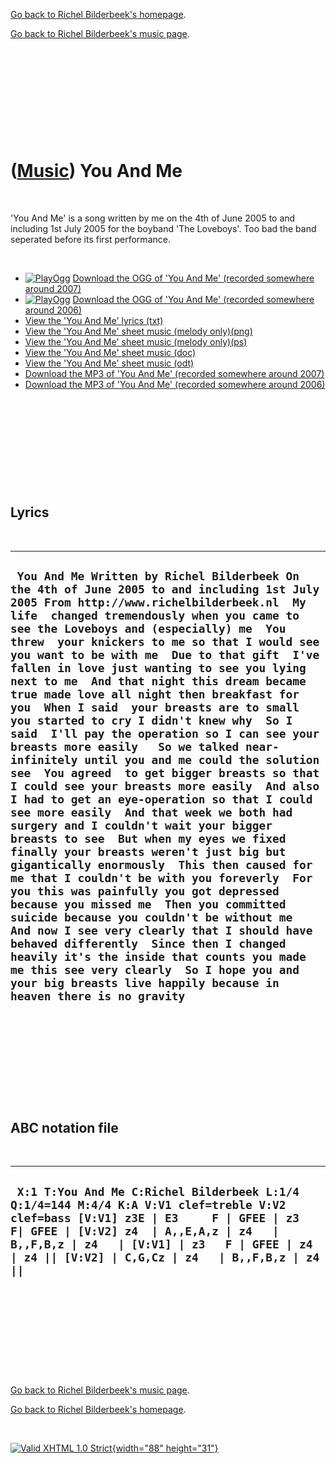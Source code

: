 [Go back to Richel Bilderbeek's homepage](index.htm).

[Go back to Richel Bilderbeek's music page](Music.htm).

 

 

 

 

 

([Music](Music.htm)) You And Me
===============================

 

'You And Me' is a song written by me on the 4th of June 2005 to and
including 1st July 2005 for the boyband 'The Loveboys'. Too bad the band
seperated before its first performance.

 

-   [![PlayOgg](http://static.fsf.org/playogg/Play_ogg_80x15.png "I support PlayOgg!")](http://playogg.org)
    [Download the OGG of 'You And Me' (recorded somewhere
    around 2007)](CD06_18YouAndMe.ogg)
-   [![PlayOgg](http://static.fsf.org/playogg/Play_ogg_80x15.png "I support PlayOgg!")](http://playogg.org)
    [Download the OGG of 'You And Me' (recorded somewhere
    around 2006)](CD05_18YouAndMe.ogg)
-   [View the 'You And Me' lyrics (txt)](SongYouAndMe.txt)
-   [View the 'You And Me' sheet music (melody
    only)(png)](SongYouAndMe.png)
-   [View the 'You And Me' sheet music (melody
    only)(ps)](SongYouAndMe.ps)
-   [View the 'You And Me' sheet music (doc)](SongYouAndMe.doc)
-   [View the 'You And Me' sheet music (odt)](SongYouAndMe.odt)
-   [Download the MP3 of 'You And Me' (recorded somewhere
    around 2007)](CD06_18YouAndMe.mp3)
-   [Download the MP3 of 'You And Me' (recorded somewhere
    around 2006)](CD05_18YouAndMe.mp3)

 

 

 

 

 

Lyrics
------

 

  -----------------------------------------------------------------------------------------------------------------------------------------------------------------------------------------------------------------------------------------------------------------------------------------------------------------------------------------------------------------------------------------------------------------------------------------------------------------------------------------------------------------------------------------------------------------------------------------------------------------------------------------------------------------------------------------------------------------------------------------------------------------------------------------------------------------------------------------------------------------------------------------------------------------------------------------------------------------------------------------------------------------------------------------------------------------------------------------------------------------------------------------------------------------------------------------------------------------------------------------------------------------------------------------------------------------------------------------------------------------------------------------------------------------------------------------------------------------------------------------------------
  ` You And Me Written by Richel Bilderbeek On the 4th of June 2005 to and including 1st July 2005 From http://www.richelbilderbeek.nl  My life  changed tremendously when you came to see the Loveboys and (especially) me  You threw  your knickers to me so that I would see you want to be with me  Due to that gift  I've fallen in love just wanting to see you lying next to me  And that night this dream became true made love all night then breakfast for you  When I said  your breasts are to small you started to cry I didn't knew why  So I said  I'll pay the operation so I can see your breasts more easily   So we talked near-infinitely until you and me could the solution see  You agreed  to get bigger breasts so that I could see your breasts more easily  And also I had to get an eye-operation so that I could see more easily  And that week we both had surgery and I couldn't wait your bigger breasts to see  But when my eyes we fixed finally your breasts weren't just big but gigantically enormously  This then caused for me that I couldn't be with you foreverly  For you this was painfully you got depressed because you missed me  Then you committed suicide because you couldn't be without me  And now I see very clearly that I should have behaved differently  Since then I changed heavily it's the inside that counts you made me this see very clearly  So I hope you and your big breasts live happily because in heaven there is no gravity`
  -----------------------------------------------------------------------------------------------------------------------------------------------------------------------------------------------------------------------------------------------------------------------------------------------------------------------------------------------------------------------------------------------------------------------------------------------------------------------------------------------------------------------------------------------------------------------------------------------------------------------------------------------------------------------------------------------------------------------------------------------------------------------------------------------------------------------------------------------------------------------------------------------------------------------------------------------------------------------------------------------------------------------------------------------------------------------------------------------------------------------------------------------------------------------------------------------------------------------------------------------------------------------------------------------------------------------------------------------------------------------------------------------------------------------------------------------------------------------------------------------------

 

 

 

 

 

ABC notation file
-----------------

 

  -----------------------------------------------------------------------------------------------------------------------------------------------------------------------------------------------------------------------------------------------------------------------------------------
  ` X:1 T:You And Me C:Richel Bilderbeek L:1/4 Q:1/4=144 M:4/4 K:A V:V1 clef=treble V:V2 clef=bass [V:V1] z3E | E3     F | GFEE | z3      F| GFEE | [V:V2] z4  | A,,E,A,z | z4   | B,,F,B,z | z4   | [V:V1] | z3   F | GFEE | z4       | z4 || [V:V2] | C,G,Cz | z4   | B,,F,B,z | z4 ||`
  -----------------------------------------------------------------------------------------------------------------------------------------------------------------------------------------------------------------------------------------------------------------------------------------

 

 

 

 

 

[Go back to Richel Bilderbeek's music page](Music.htm).

[Go back to Richel Bilderbeek's homepage](index.htm).

 

[![Valid XHTML 1.0 Strict](valid-xhtml10.png){width="88"
height="31"}](http://validator.w3.org/check?uri=referer)
